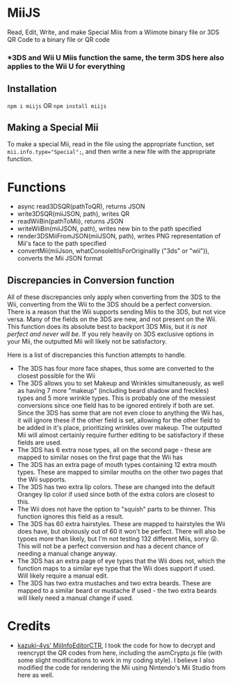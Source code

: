 # MiiJS
Read, Edit, Write, and make Special Miis from a Wiimote binary file or 3DS QR Code to a binary file or QR code

### *3DS and Wii U Miis function the same, the term 3DS here also applies to the Wii U for everything

## Installation
`npm i miijs` OR `npm install miijs`

## Making a Special Mii
To make a special Mii, read in the file using the appropriate function, set `mii.info.type="Special";`, and then write a new file with the appropriate function.

# Functions
 - async read3DSQR(pathToQR), returns JSON
 - write3DSQR(miiJSON, path), writes QR
 - readWiiBin(pathToMii), returns JSON
 - writeWiiBin(miiJSON, path), writes new bin to the path specified
 - render3DSMiiFromJSON(miiJSON, path), writes PNG representation of Mii's face to the path specified
 - convertMii(miiJson, whatConsoleItIsForOriginallly ("3ds" or "wii")), converts the Mii JSON format

 ## Discrepancies in Conversion function
All of these discrepancies only apply when converting from the 3DS to the Wii, converting from the Wii to the 3DS should be a perfect conversion.
There is a reason that the Wii supports sending Miis to the 3DS, but not vice versa. Many of the fields on the 3DS are new, and not present on the Wii. This function does its absolute best to backport 3DS Miis, but it *is not perfect and never will be*. If you rely heavily on 3DS exclusive options in your Mii, the outputted Mii will likely not be satisfactory.

Here is a list of discrepancies this function attempts to handle.
 - The 3DS has four more face shapes, thus some are converted to the closest possible for the Wii
 - The 3DS allows you to set Makeup and Wrinkles simultaneously, as well as having 7 more "makeup" (including beard shadow and freckles) types and 5 more wrinkle types. This is probably one of the messiest conversions since one field has to be ignored entirely if both are set. Since the 3DS has some that are not even close to anything the Wii has, it will ignore these if the other field is set, allowing for the other field to be added in it's place, prioritizing wrinkles over makeup. The outputted Mii will almost certainly require further editing to be satisfactory if these fields are used.
 - The 3DS has 6 extra nose types, all on the second page - these are mapped to similar noses on the first page that the Wii has
 - The 3DS has an extra page of mouth types containing 12 extra mouth types. These are mapped to similar mouths on the other two pages that the Wii supports.
 - The 3DS has two extra lip colors. These are changed into the default Orangey lip color if used since both of the extra colors are closest to this.
 - The Wii does not have the option to "squish" parts to be thinner. This function ignores this field as a result.
 - The 3DS has 60 extra hairstyles. These are mapped to hairstyles the Wii does have, but obviously out of 60 it won't be perfect. There will also be typoes more than likely, but I'm not testing 132 different Miis, sorry 😜. This will not be a perfect conversion and has a decent chance of needing a manual change anyway.
 - The 3DS has an extra page of eye types that the Wii does not, which the function maps to a similar eye type that the Wii does support if used. Will likely require a manual edit.
 - The 3DS has two extra mustaches and two extra beards. These are mapped to a similar beard or mustache if used - the two extra beards will likely need a manual change if used.
 
 
 
# Credits
 - [kazuki-4ys' MiiInfoEditorCTR](https://github.com/kazuki-4ys/kazuki-4ys.github.io/tree/master/web_apps/MiiInfoEditorCTR), I took the code for how to decrypt and reencrypt the QR codes from here, including the asmCrypto.js file (with some slight modifications to work in my coding style). I believe I also modified the code for rendering the Mii using Nintendo's Mii Studio from here as well.
